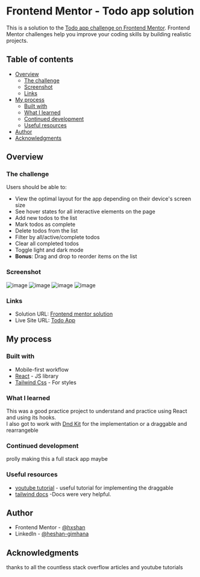 # Frontend Mentor - Todo app solution

This is a solution to the [Todo app challenge on Frontend Mentor](https://www.frontendmentor.io/challenges/todo-app-Su1_KokOW). Frontend Mentor challenges help you improve your coding skills by building realistic projects. 

## Table of contents

- [Overview](#overview)
  - [The challenge](#the-challenge)
  - [Screenshot](#screenshot)
  - [Links](#links)
- [My process](#my-process)
  - [Built with](#built-with)
  - [What I learned](#what-i-learned)
  - [Continued development](#continued-development)
  - [Useful resources](#useful-resources)
- [Author](#author)
- [Acknowledgments](#acknowledgments)

## Overview

### The challenge

Users should be able to:

- View the optimal layout for the app depending on their device's screen size
- See hover states for all interactive elements on the page
- Add new todos to the list
- Mark todos as complete
- Delete todos from the list
- Filter by all/active/complete todos
- Clear all completed todos
- Toggle light and dark mode
- **Bonus**: Drag and drop to reorder items on the list

### Screenshot

![image](https://github.com/hxshan/Todo-App-React/assets/85825544/9bc56f17-bf00-4441-ab86-1adcab2e6503)
![image](https://github.com/hxshan/Todo-App-React/assets/85825544/9d95705d-15c0-479b-93d6-83627a597865)
![image](https://github.com/hxshan/Todo-App-React/assets/85825544/c3bc6551-60d7-453f-b916-4cd5092f6150)
![image](https://github.com/hxshan/Todo-App-React/assets/85825544/32e36827-2e1d-4cc5-98f6-035438f76888)



### Links

- Solution URL: [Frontend mentor solution]([https://your-solution-url.com](https://www.frontendmentor.io/solutions/todoapp-made-with-react-hF9zNsE_QK))
- Live Site URL: [Todo App]([https://your-live-site-url.com](https://todo-react-application69.netlify.app))

## My process

### Built with
- Mobile-first workflow
- [React](https://reactjs.org/) - JS library
- [Tailwind Css]([https://styled-components.com/](https://tailwindcss.com)) - For styles
### What I learned
This was a good practice project to understand and practice using React and using its hooks. <br>
I also got to work with [Dnd Kit](https://dndkit.com) for the implementation or a draggable and rearrangeble <br>


### Continued development

prolly making this a full stack app maybe 

### Useful resources

- [youtube tutorial]([https://www.example.com](https://www.youtube.com/watch?v=Z8RoA_YSGDQ&pp=ygUHZG5kIGtpdA%3D%3D)) - useful tutorial for implementing the draggable 
- [tailwind docs]([https://www.example.com](https://tailwindcss.com)) -Docs were very helpful.

  
## Author
- Frontend Mentor - [@hxshan]([https://www.frontendmentor.io/profile/yourusername](https://www.frontendmentor.io/profile/hxshan))
- LinkedIn - [@heshan-gimhana]([https://www.twitter.com/yourusername](https://www.linkedin.com/in/heshan-gimhana/))

## Acknowledgments
thanks to all the countless stack overflow articles and youtube tutorials
